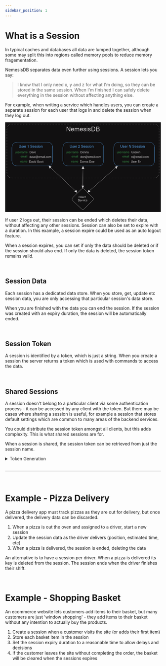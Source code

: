 ```yaml
---
sidebar_position: 1
---
```


# What is a Session
In typical caches and databases all data are lumped together, although some may split this into regions called memory pools to reduce memory fragementation.

NemesisDB separates data even further using sessions. A session lets you say:

> I know that I only need x, y and z for what I'm doing, so they can be stored in the same session. When I'm finished I can safely
> delete everything in the session without affecting anything else.

For example, when writing a service which handles users, you can create a separate session for each user that logs in and delete the session when they log out.

![](img/sessions_overview.png)

If user 2 logs out, their session can be ended which deletes their data, without affecting any other sessions. Session can also be set to expire with a duration. In this example,
a session expire could be used as an auto logout feature.

When a session expires, you can set if only the data should be deleted or if the session should also end. If only the data is deleted, the session token remains valid.

<br/>

## Session Data
Each session has a dedicated data store. When you store, get, update etc session data, you are only accessing that particular session's data store.

When you are finished with the data you can end the session. If the session was created with an expiry duration, the session will be automatically ended.

<br/>

## Session Token
A session is identified by a token, which is just a string. When you create a session the server returns a token which is used with commands to access the data.

<br/>

## Shared Sessions
A session doesn't belong to a particular client via some authentication process - it can be accessed by any client with the token. But there may be cases where sharing a session is useful, for example a session
that stores default settings which are common to many areas of the backend services. 

You could distribute the session token amongst all clients, but this adds complexity. This is what shared sessions are for.

When a session is shared, the session token can be retrieved from just the session name.

<details>
  <summary>Token Generation</summary>
  <div>
    <div>
      If a session is not shared:<br/>
      <ul>
        <li>The session name does not take part in token generation. This means two sessions with the same name do not generate the same token</li>
      </ul>
      If a session is shared:<br/>
      <ul>
        <li>The session name is used in token generation, allowing others to get the token from session name</li>
      </ul>
        
    </div>   
  </div>
</details>


<br/>
<hr/>


<br/>

# Example - Pizza Delivery
A pizza delivery app must track pizzas as they are out for delivery, but once delivered, the delivery data can be discarded.

1. When a pizza is out the oven and assigned to a driver, start a new session
2. Update the session data as the driver delivers (position, estimated time, etc)
3. When a pizza is delivered, the session is ended, deleting the data

An alternative is to have a session per driver. When a pizza is delivered its key is deleted from the session. The session ends when the driver finishes their shift.

<br/>


# Example - Shopping Basket
An ecommerce website lets customers add items to their basket, but many customers are just 'window shopping' - they add items to their basket without any intention to actually buy the products.

1. Create a session when a customer visits the site (or adds their first item)
2. Store each basket item in the session
3. Set the session expiry duration to a reasonable time to allow delays and decisions
4. If the customer leaves the site without completing the order, the basket will be cleared when the sessions expires

